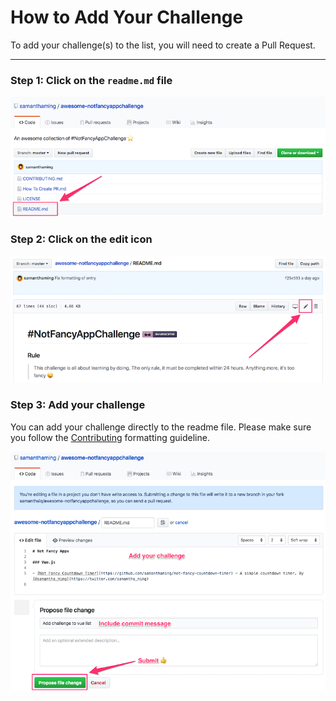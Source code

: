 # How to Add Your Challenge

To add your challenge(s) to the list, you will need to create a Pull Request.

---

### Step 1: Click on the `readme.md` file
![Step 1 Click on Readme.md](./images/How-to-add-challenge-1.png)

### Step 2: Click on the edit icon
![Step 2 Click on Edit](./images/How-to-add-challenge-2.png)

### Step 3: Add your challenge

You can add your challenge directly to the readme file. Please make sure you follow the [Contributing](CONTRIBUTING.md) formatting guideline.

![Step 3 Edit the Readme.md file](./images/How-to-add-challenge-3.png)
